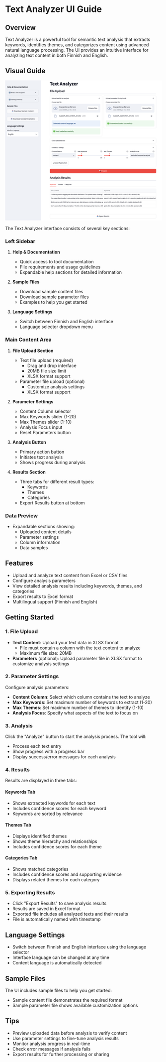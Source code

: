 # Text Analyzer UI Guide

## Overview
Text Analyzer is a powerful tool for semantic text analysis that extracts keywords, identifies themes, and categorizes content using advanced natural language processing. The UI provides an intuitive interface for analyzing text content in both Finnish and English.

## Visual Guide
![Text Analyzer UI](../assets/images/ui_guide_optimized.png)

The Text Analyzer interface consists of several key sections:

### Left Sidebar
1. **Help & Documentation**
   - Quick access to tool documentation
   - File requirements and usage guidelines
   - Expandable help sections for detailed information

2. **Sample Files**
   - Download sample content files
   - Download sample parameter files
   - Examples to help you get started

3. **Language Settings**
   - Switch between Finnish and English interface
   - Language selector dropdown menu

### Main Content Area
1. **File Upload Section**
   - Text file upload (required)
     - Drag and drop interface
     - 20MB file size limit
     - XLSX format support
   - Parameter file upload (optional)
     - Customize analysis settings
     - XLSX format support

2. **Parameter Settings**
   - Content Column selector
   - Max Keywords slider (1-20)
   - Max Themes slider (1-10)
   - Analysis Focus input
   - Reset Parameters button

3. **Analysis Button**
   - Primary action button
   - Initiates text analysis
   - Shows progress during analysis

4. **Results Section**
   - Three tabs for different result types:
     - Keywords
     - Themes
     - Categories
   - Export Results button at bottom

### Data Preview
- Expandable sections showing:
  - Uploaded content details
  - Parameter settings
  - Column information
  - Data samples

## Features
- Upload and analyze text content from Excel or CSV files
- Configure analysis parameters
- View detailed analysis results including keywords, themes, and categories
- Export results to Excel format
- Multilingual support (Finnish and English)

## Getting Started

### 1. File Upload
- **Text Content**: Upload your text data in XLSX format
  - File must contain a column with the text content to analyze
  - Maximum file size: 20MB
- **Parameters** (optional): Upload parameter file in XLSX format to customize analysis settings

### 2. Parameter Settings
Configure analysis parameters:
- **Content Column**: Select which column contains the text to analyze
- **Max Keywords**: Set maximum number of keywords to extract (1-20)
- **Max Themes**: Set maximum number of themes to identify (1-10)
- **Analysis Focus**: Specify what aspects of the text to focus on

### 3. Analysis
Click the "Analyze" button to start the analysis process. The tool will:
- Process each text entry
- Show progress with a progress bar
- Display success/error messages for each analysis

### 4. Results
Results are displayed in three tabs:

#### Keywords Tab
- Shows extracted keywords for each text
- Includes confidence scores for each keyword
- Keywords are sorted by relevance

#### Themes Tab
- Displays identified themes
- Shows theme hierarchy and relationships
- Includes confidence scores for each theme

#### Categories Tab
- Shows matched categories
- Includes confidence scores and supporting evidence
- Displays related themes for each category

### 5. Exporting Results
- Click "Export Results" to save analysis results
- Results are saved in Excel format
- Exported file includes all analyzed texts and their results
- File is automatically named with timestamp

## Language Settings
- Switch between Finnish and English interface using the language selector
- Interface language can be changed at any time
- Content language is automatically detected

## Sample Files
The UI includes sample files to help you get started:
- Sample content file demonstrates the required format
- Sample parameter file shows available customization options

## Tips
- Preview uploaded data before analysis to verify content
- Use parameter settings to fine-tune analysis results
- Monitor analysis progress in real-time
- Check error messages if analysis fails
- Export results for further processing or sharing 
